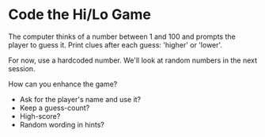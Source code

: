 # Code the Hi/Lo Game

The computer thinks of a number between 1 and 100 and prompts the player
to guess it. Print clues after each guess: 'higher' or 'lower'.

For now, use a hardcoded number. We'll look at random numbers in the next session.

How can you enhance the game?
  - Ask for the player's name and use it?
  - Keep a guess-count?
  - High-score?
  - Random wording in hints?
